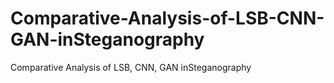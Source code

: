 # Comparative-Analysis-of-LSB-CNN-GAN-inSteganography
Comparative Analysis of LSB, CNN, GAN inSteganography
